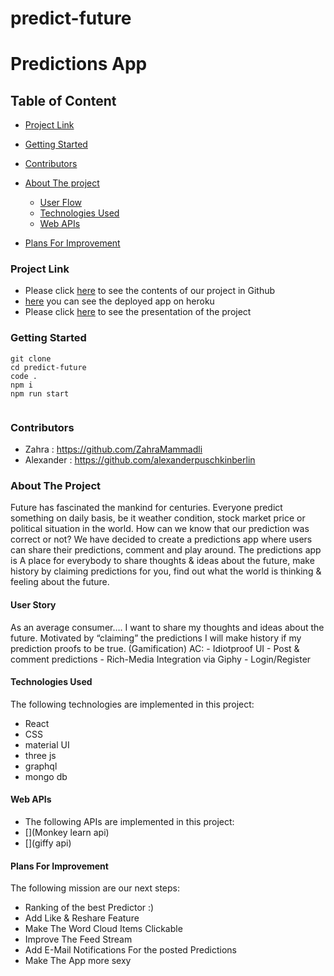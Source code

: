# predict-future


<h1>Predictions App</h1>

<h2>Table of Content</h2>

- [Project Link](#project-link)
- [Getting Started](#getting-started)
- [Contributors](#contributors)
- [About The project](#about-the-project)

  - [User Flow](#user-flows)
  - [Technologies Used](#technologies-used)
  - [Web APIs](#web-apis) 

- [Plans For Improvement](#plansforimprovement)


### Project Link

- Please click [here](https://github.com/ZahraMammadli/predict-future/tree/dev) to see the contents of our project in Github
- [here](https://powerful-island-52702.herokuapp.com/) you can see the deployed app on heroku
- Please click [here](https://docs.google.com/presentation/d/1IUPHNgaCSpt3bIx9TFbYajYXuEmHKIXHKrTpAICOU-I/edit#slide=id.p) to see the presentation of the project

### Getting Started

```
git clone
cd predict-future
code . 
npm i
npm run start


```

### Contributors

- Zahra : https://github.com/ZahraMammadli
- Alexander : https://github.com/alexanderpuschkinberlin 

### About The Project

<p>Future has fascinated the mankind for centuries. Everyone predict something on daily basis, be it weather condition, stock market price or political situation in the world. How can we know that our prediction was correct or not? We have decided to create a predictions app where users can share their predictions, comment and play around. The predictions app is A place for everybody to share thoughts & ideas about the future, make history by claiming 
predictions for you, find out what the world is  thinking & feeling about the future. </p>

#### User Story

<p>As an average consumer…. 
I want to share my thoughts and ideas about the future. Motivated by “claiming” the predictions I will make history if my prediction proofs to be true. (Gamification)
 AC: 
- Idiotproof UI
- Post & comment predictions
- Rich-Media Integration via Giphy
- Login/Register
</p>

#### Technologies Used

<p>The following technologies are implemented in this project:</p>

- React
- CSS
- material UI
- three js
- graphql 
- mongo db


#### Web APIs

- The following APIs are implemented in this project:
- [](Monkey learn api)
- [](giffy api)

 

#### Plans For Improvement

<p>The following mission are our next steps: </p>

- Ranking of the best Predictor :)
- Add Like & Reshare Feature
- Make The Word Cloud Items Clickable
- Improve The Feed Stream
- Add E-Mail Notifications For the posted Predictions
- Make The App more sexy 

